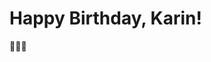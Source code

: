 # Happy Birthday, Karin!

🎉🎉🎉

<div style="display: flex; flex-direction: column; align-items: center;">
  <div>
    <wokwi-led label="9" color="pink"></wokwi-led>
    <wokwi-led label="10" color="purple"></wokwi-led>
    <wokwi-led label="11" color="pink"></wokwi-led>
  </div>
  <wokwi-buzzer pin="6"></wokwi-buzzer>
  <span style="height: 16px"></span>
  <wokwi-ssd1306></wokwi-ssd1306>
</div>
